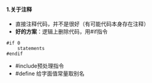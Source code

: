 #### 1.关于注释  
+ 直接注释代码，并不是很好（有可能代码本身存在注释）
+ **好的方案**：逻辑上删除代码，用#if指令  
```
#if 0
	statements
#endif
```   
+ #include预处理指令
+ #define 给字面值常量取别名

